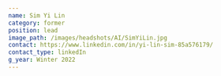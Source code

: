 ```yaml
---
name: Sim Yi Lin
category: former
position: lead
image_path: /images/headshots/AI/SimYiLin.jpg
contact: https://www.linkedin.com/in/yi-lin-sim-85a576179/
contact_type: linkedIn
g_year: Winter 2022
---
```

